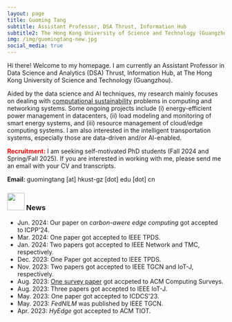 ```yaml
---
layout: page
title: Guoming Tang
subtitle: Assistant Professor, DSA Thrust, Information Hub
subtitle2: The Hong Kong University of Science and Technology (Guangzhou)
img: /img/guomingtang-new.jpg
social_media: true
---
```


Hi there! Welcome to my homepage. I am currently an Assistant Professor in Data Science and Analytics (DSA) Thrust, Information Hub, at The Hong Kong University of Science and Technology (Guangzhou).

Aided by the data science and AI techniques, my research mainly focuses on dealing with <a href="https://en.wikipedia.org/wiki/Computational_sustainability" target="_blank">computational sustainability</a> problems in computing and networking systems. Some ongoing projects include (i) energy-efficient power management in datacenters, (ii) load modeling and monitoring of smart energy systems, and (iii) resource management of cloud/edge computing systems. I am also interested in the intelligent transportation systems, especially those are data-driven and/or AI-enabled.


<span style="color:red">**Recruitment:**</span> I am seeking self-motivated PhD students (Fall 2024 and Spring/Fall 2025). If you are interested in working with me, please send me an email with your CV and transcripts. 

**Email:** guomingtang [at] hkust-gz [dot] edu [dot] cn

### <img src="../img/news.png" height="40px"> News

- Jun. 2024: Our paper on *carbon-awere edge computing* got accepted to ICPP'24.
- Mar. 2024: One paper got accepted to IEEE TPDS.
- Jan. 2024: Two papers got accepted to IEEE Network and TMC, respectively.
- Dec. 2023: One Paper got accepted to IEEE TPDS.
- Nov. 2023: Two papers got accepted to IEEE TGCN and IoT-J, respectively.
- Aug. 2023: <a href="https://dl.acm.org/doi/epdf/10.1145/3617589" target="_blank">One survey paper</a> got accpeted to ACM Computing Surveys.
- Aug. 2023: Three papers got accepted to IEEE IoT-J.
- May. 2023: One paper got accepted to ICDCS'23.
- May. 2023: _FedNILM_ was published by IEEE TGCN.
- Apr. 2023: _HyEdge_ got accepted to ACM TIOT.
